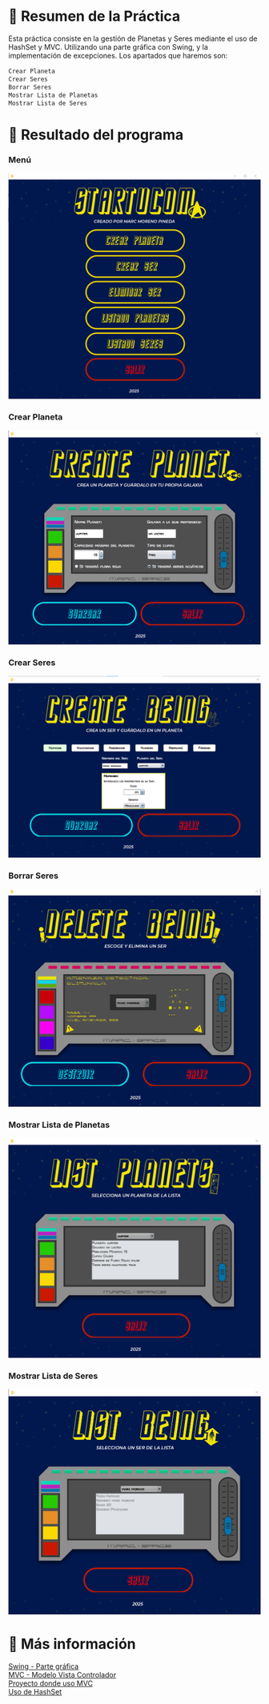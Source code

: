 # 📌 **Resumen de la Práctica**
Esta práctica consiste en la gestión de Planetas y Seres mediante el uso de HashSet y MVC. Utilizando una parte gráfica con Swing, y la implementación de excepciones.
Los apartados que haremos son:

    Crear Planeta
    Crear Seres
    Borrar Seres
    Mostrar Lista de Planetas
    Mostrar Lista de Seres

# 👀 **Resultado del programa**

### Menú
<img src ="./Resultado/1. menu.png" />

### Crear Planeta
<img src ="./Resultado/2. crear planeta.png" />

### Crear Seres
<img src ="./Resultado/3. crear ser.png" />

### Borrar Seres
<img src ="./Resultado/4. eliminar ser.png" />

### Mostrar Lista de Planetas
<img src ="./Resultado/5. lista planetas.png" />

### Mostrar Lista de Seres
<img src ="./Resultado/6. lista ser.png" />

# 🔗 **Más información**

[Swing - Parte gráfica](https://academiasanroque.com/guia-basica-sobre-componentes-de-java-swing/)<br/>
[MVC - Modelo Vista Controlador](https://developer.mozilla.org/es/docs/Glossary/MVC)<br/>
[Proyecto donde uso MVC](https://github.com/morenomp/First-Modelo-Vista-Controlador)<br/>
[Uso de HashSet](https://ifgeekthen.nttdata.com/s/post/que-es-hashset-java-y-como-comenzar-con-el-MCNAUUOR4KKBE2HL575A6TGQQ7HE?language=es)<br/>
